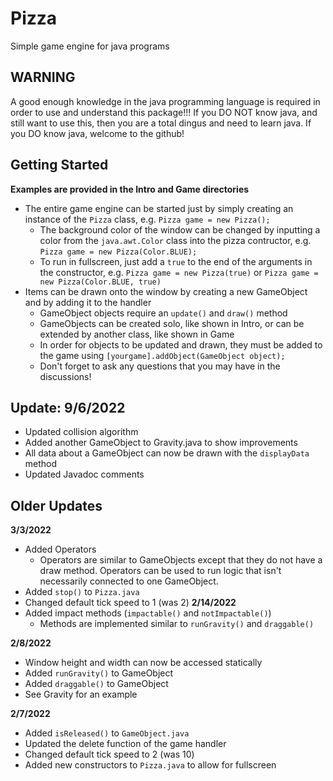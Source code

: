 # Pizza
Simple game engine for java programs
## **WARNING** 
A good enough knowledge in the java programming language is required in order to use and understand this package!!! If you DO NOT know java, and still want to use this, then you are a total dingus and need to learn java. If you DO know java, welcome to the github!
## Getting Started
**Examples are provided in the Intro and Game directories**
- The entire game engine can be started just by simply creating an instance of the `Pizza` class, e.g. `Pizza game = new Pizza();`
  - The background color of the window can be changed by inputting a color from the `java.awt.Color` class into the pizza contructor, e.g. `Pizza game = new Pizza(Color.BLUE);`
  - To run in fullscreen, just add a `true` to the end of the arguments in the constructor, e.g. `Pizza game = new Pizza(true)` or `Pizza game = new Pizza(Color.BLUE, true)`
- Items can be drawn onto the window by creating a new GameObject and by adding it to the handler
  - GameObject objects require an `update()` and `draw()` method
  - GameObjects can be created solo, like shown in Intro, or can be extended by another class, like shown in Game
  - In order for objects to be updated and drawn, they must be added to the game using `[yourgame].addObject(GameObject object);`
  - Don't forget to ask any questions that you may have in the discussions!
## Update: 9/6/2022
- Updated collision algorithm
- Added another GameObject to Gravity.java to show improvements
- All data about a GameObject can now be drawn with the `displayData` method
- Updated Javadoc comments
## Older Updates
**3/3/2022**
- Added Operators
  - Operators are similar to GameObjects except that they do not have a draw method. Operators can be used to run logic that isn't necessarily connected to one GameObject.
- Added `stop()` to `Pizza.java`
- Changed default tick speed to 1 (was 2)
**2/14/2022**
- Added impact methods (`impactable()` and `notImpactable()`)
  - Methods are implemented similar to `runGravity()` and `draggable()`

**2/8/2022**
- Window height and width can now be accessed statically
- Added `runGravity()` to GameObject
- Added `draggable()` to GameObject
- See Gravity for an example

**2/7/2022**
- Added `isReleased()` to `GameObject.java`
- Updated the delete function of the game handler
- Changed default tick speed to 2 (was 10)
- Added new constructors to `Pizza.java` to allow for fullscreen
